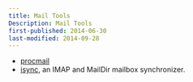 ```yaml
---
title: Mail Tools
Description: Mail Tools 
first-published: 2014-06-30
last-modified: 2014-09-28
---
```


*   [procmail](/posts/procmail/)
*   [isync](http://isync.sourceforge.net/), an IMAP and MailDir mailbox 
    synchronizer.
